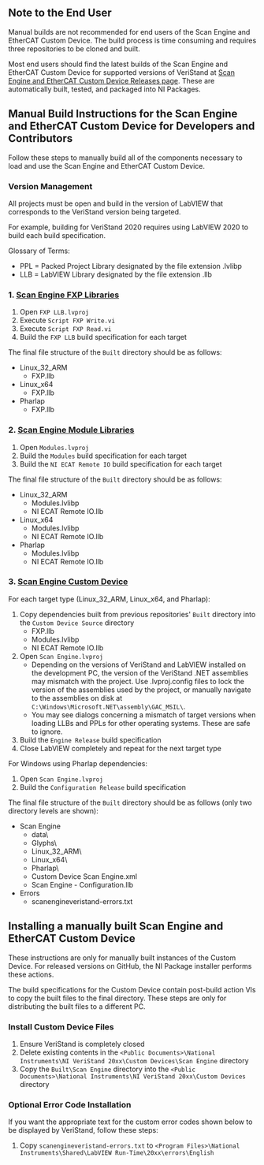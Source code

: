 ## Note to the End User
Manual builds are not recommended for end users of the Scan Engine and EtherCAT Custom Device. The build process is time consuming and requires three repositories to be cloned and built.

Most end users should find the latest builds of the Scan Engine and EtherCAT Custom Device for supported versions of VeriStand at [Scan Engine and EtherCAT Custom Device Releases page](https://github.com/ni/niveristand-scan-engine-ethercat-custom-device/releases). These are automatically built, tested, and packaged into NI Packages.

## Manual Build Instructions for the Scan Engine and EtherCAT Custom Device for Developers and Contributors
Follow these steps to manually build all of the components necessary to load and use the Scan Engine and EtherCAT Custom Device.

### Version Management
All projects must be open and build in the version of LabVIEW that corresponds to the VeriStand version being targeted.

For example, building for VeriStand 2020 requires using LabVIEW 2020 to build each build specification.

Glossary of Terms:
- PPL = Packed Project Library designated by the file extension .lvlibp
- LLB = LabVIEW Library designated by the file extension .llb

### 1. [Scan Engine FXP Libraries](https://github.com/ni/niveristand-scan-engine-fxp-libraries)
1. Open `FXP LLB.lvproj`
1. Execute `Script FXP Write.vi`
1. Execute `Script FXP Read.vi`
1. Build the `FXP LLB` build specification for each target

The final file structure of the `Built` directory should be as follows:
- Linux_32_ARM
    - FXP.llb
- Linux_x64
    - FXP.llb
- Pharlap
    - FXP.llb

### 2. [Scan Engine Module Libraries](https://github.com/ni/niveristand-scan-engine-module-libraries)
1. Open `Modules.lvproj`
1. Build the `Modules` build specification for each target
1. Build the `NI ECAT Remote IO` build specification for each target

The final file structure of the `Built` directory should be as follows:
- Linux_32_ARM
    - Modules.lvlibp
    - NI ECAT Remote IO.llb
- Linux_x64
    - Modules.lvlibp
    - NI ECAT Remote IO.llb
- Pharlap
    - Modules.lvlibp
    - NI ECAT Remote IO.llb

### 3. [Scan Engine Custom Device](https://github.com/ni/niveristand-scan-engine-ethercat-custom-device)

For each target type (Linux_32_ARM, Linux_x64, and Pharlap):

1. Copy dependencies built from previous repositories' `Built` directory into the `Custom Device Source` directory
    - FXP.llb
    - Modules.lvlibp
    - NI ECAT Remote IO.llb
1. Open `Scan Engine.lvproj`
    - Depending on the versions of VeriStand and LabVIEW installed on the development PC, the version of the VeriStand .NET assemblies may mismatch with the project. Use .lvproj.config files to lock the version of the assemblies used by the project, or manually navigate to the assemblies on disk at `C:\Windows\Microsoft.NET\assembly\GAC_MSIL\`.
    - You may see dialogs concerning a mismatch of target versions when loading LLBs and PPLs for other operating systems. These are safe to ignore.
1. Build the `Engine Release` build specification
1. Close LabVIEW completely and repeat for the next target type

For Windows using Pharlap dependencies:

1. Open `Scan Engine.lvproj`
1. Build the `Configuration Release` build specification

The final file structure of the `Built` directory should be as follows (only two directory levels are shown):
- Scan Engine
    - data\
    - Glyphs\
    - Linux_32_ARM\
    - Linux_x64\
    - Pharlap\
    - Custom Device Scan Engine.xml
    - Scan Engine - Configuration.llb
- Errors
    - scanengineveristand-errors.txt

## Installing a manually built Scan Engine and EtherCAT Custom Device
These instructions are only for manually built instances of the Custom Device. For released versions on GitHub, the NI Package installer performs these actions.

The build specifications for the Custom Device contain post-build action VIs to copy the built files to the final directory. These steps are only for distributing the built files to a different PC.

### Install Custom Device Files
1. Ensure VeriStand is completely closed
1. Delete existing contents in the `<Public Documents>\National Instruments\NI VeriStand 20xx\Custom Devices\Scan Engine` directory
1. Copy the `Built\Scan Engine` directory into the `<Public Documents>\National Instruments\NI VeriStand 20xx\Custom Devices` directory

### Optional Error Code Installation
If you want the appropriate text for the custom error codes shown below to be displayed by VeriStand, follow these steps:
1) Copy `scanengineveristand-errors.txt` to `<Program Files>\National Instruments\Shared\LabVIEW Run-Time\20xx\errors\English`
